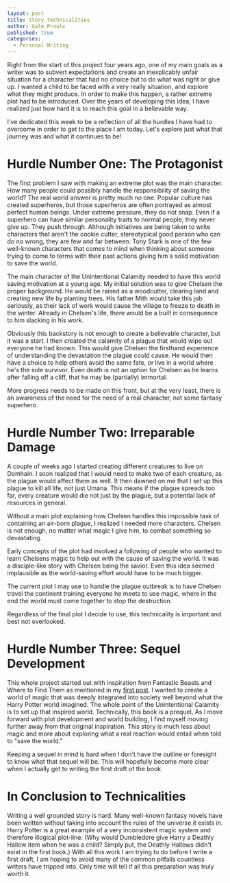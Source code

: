 ```yaml
---
layout: post
title: Story Technicalities
author: Gale Proulx
published: true
categories:
  - Personal Writing
---
```


Right from the start of this project four years ago, one of my main goals as a writer was to subvert expectations and create an inexplicably unfair situation for a character that had no choice but to do what was right or give up. I wanted a child to be faced with a very really situation, and explore what they might produce. In order to make this happen, a rather extreme plot had to be introduced. Over the years of developing this idea, I have realized just how hard it is to reach this goal in a believable way.

I've dedicated this week to be a reflection of all the hurdles I have had to overcome in order to get to the place I am today. Let's explore just what that journey was and what it continues to be!

# Hurdle Number One: The Protagonist

The first problem I saw with making an extreme plot was the main character. How many people could possibly handle the responsibility of saving the world? The real world answer is pretty much no one. Popular culture has created superheros, but those superheros are often portrayed as almost perfect human beings. Under extreme pressure, they do not snap. Even if a superhero can have similar personality traits to normal people, they never give up. They push through. Although initiatives are being taken to write characters that aren't the cookie cutter, stereotypical good person who can do no wrong, they are few and far between. Tony Stark is one of the few well-known characters that comes to mind when thinking about someone trying to come to terms with their past actions giving him a solid motivation to save the world.

The main character of the Unintentional Calamity needed to have this world saving motivation at a young age. My initial solution was to give Chelsen the proper background. He would be raised as a woodcutter, clearing land and creating new life by planting trees. His father Mith would take this job seriously, as their lack of work would cause the village to freeze to death in the winter. Already in Chelsen's life, there would be a built in consequence to him slacking in his work.

Obviously this backstory is not enough to create a believable character, but it was a start. I then created the calamity of a plague that would wipe out everyone he had known. This would give Chelsen the firsthand experience of understanding the devastation the plague could cause. He would then have a choice to help others avoid the same fate, or live in a world where he's the sole survivor. Even death is not an option for Chelsen as he learns after falling off a cliff, that he may be (partially) immortal.

More progress needs to be made on this front, but at the very least, there is an awareness of the need for the need of a real character, not some fantasy superhero.

# Hurdle Number Two: Irreparable Damage

A couple of weeks ago I started creating different creatures to live on Domhain. I soon realized that I would need to make two of each creature, as the plague would affect them as well. It then dawned on me that I set up this plague to kill all life, not just Umana. This means if the plague spreads too far, every creature would die not just by the plague, but a potential lack of resources in general.

Without a main plot explaining how Chelsen handles this impossible task of containing an air-born plague, I realized I needed more characters. Chelsen is not enough, no matter what magic I give him, to combat something so devastating.

Early concepts of the plot had involved a following of people who wanted to learn Chelsens magic to help out with the cause of saving the world. It was a disciple-like story with Chelsen being the savior. Even this idea seemed implausible as the world-saving effort would have to be much bigger.

The current plot I may use to handle the plague outbreak is to have Chelsen travel the continent training everyone he meets to use magic, where in the end the world must come together to stop the destruction.

Regardless of the final plot I decide to use, this technicality is important and best not overlooked.

# Hurdle Number Three: Sequel Development

This whole project started out with inspiration from Fantastic Beasts and Where to Find Them as mentioned in my [first post](https://galeproulx.github.io/personal_writing/Unintentional_Calamity_Project/). I wanted to create a world of magic that was deeply integrated into society well beyond what the Harry Potter world imagined. The whole point of the Unintentional Calamity is to set up that inspired world. Technically, this book is a prequel. As I move forward with plot development and world building, I find myself moving further away from that original inspiration. This story is much less about magic and more about exploring what a real reaction would entail when told to "save the world."

Keeping a sequel in mind is hard when I don't have the outline or foresight to know what that sequel will be. This will hopefully become more clear when I actually get to writing the first draft of the book.


# In Conclusion to Technicalities

Writing a well grounded story is hard. Many well-known fantasy novels have been written without taking into account the rules of the universe it exists in. Harry Potter is a great example of a very inconsistent magic system and therefore illogical plot-line. (Why would Dumbledore give Harry a Deathly Hallow item when he was a child? Simply put, the Deathly Hallows didn't exist in the first book.) With all this work I am trying to do before I write a first draft, I am hoping to avoid many of the common pitfalls countless writers have tripped into. Only time will tell if all this preparation was truly worth it.
